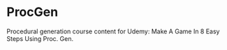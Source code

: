 # ProcGen
Procedural generation course content for Udemy: Make A Game In 8 Easy Steps Using Proc. Gen.
